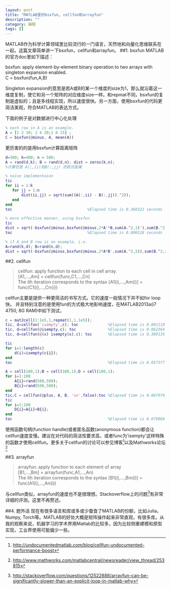 ```yaml
---
layout: post
title: "MATLAB里的bsxfun, cellfun和arrayfun"
description: ""
category: 编程 
tags: []
---
```

MATLAB作为科学计算领域里比较流行的一门语言，天然地和向量化思维联系在一起。这篇文章简单讲一下bsxfun，cellfun和arrayfun。
##1. bsxfun
MATLAB的官方doc里如下描述：
>
bsxfun: apply element-by-element binary operation to two arrays with singleton expansion enabled.  
C = bsxfun(fun,A,B)

Singleton expansion的意思是若A或B的某一个维度的size为1，那么就沿着这一维度复制，使它和另一个矩阵的对应维度size一样。和repmat不同，bsxfun的复制是虚拟的；且是多线程实现，所以速度很快。另一方面，使用bsxfun的代码更简洁美观，符合MATLAB的表达方式。

下面的例子是对数据进行中心化处理

```matlab
% each row in A is an example.
A = [1 2 10; 1 4 20;1 6 15] ;
C = bsxfun(@minus, A, mean(A))
```
更厉害的的是用bsxfun计算距离矩阵


```matlab
d=300; k=400; n = 500;
A = rand(d,k); B = rand(d,n); dist = zeros(k,n);
%计算任意 A(;,ii)到B(:,jj) 的欧式距离

% naive implementaion
tic
for ii = 1:k
   for jj = 1:n
       dist(ii,jj) = sqrt(sum((A(:,ii) - B(:,jj)).^2));
   end
end
toc									%Elapsed time is 0.368322 seconds

% more effective manner, using bsxfun
tic
dist = sqrt(-bsxfun(@minus,bsxfun(@minus,2*A'*B,sum(A.^2,1)'),sum(B.^2,1)));
toc									%Elapsed time is 0.006528 seconds

% if A and B row is an example, i.e. 
A=rand(k,d); B=rand(n,d);
dist = sqrt(-bsxfun(@minus,bsxfun(@minus,2*A*B',sum(A.^2,2)),sum(B.^2,2)'));
```


##2. cellfun
> cellfun: apply function to each cell in cell array.   
> [A1,...,Am] = cellfun(func,C1,...,Cn)  
> The ith iteration corresponds to the syntax [A1(i),...,Am(i)] = func(C1{i},...,Cn{i})

cellfun主要是提供一种更简洁的书写方式。它的速度一般情况下并不如for loop快。
并且特别注意的是使用fun的方式极大地影响速度，在MATLAB2013a(i7 4750, 8G RAM)中如下测试，

```matlab
c = mat2cell(1:1e5,1,repmat(1,1,1e5));
tic, d=cellfun('isempty',c); toc			 %Elapsed time is 0.001119 seconds
tic, d=cellfun(@isempty,c); toc				 %Elapsed time is 0.062364 seconds
tic, d=cellfun(@(x) isempty(x),c); toc		 %Elapsed time is 0.389135 seconds

tic
for i=1:length(c)
    d(i)=isempty(c{i});
end
toc											 %Elapsed time is 0.057377 seconds

A = cell(100,1);B = cell(100,1);D = cell(100,1);
for i=1:100
    A{i}=rand(500,500);
    B{i}=rand(500,500);
end
tic;C = cellfun(@plus, A, B, 'un',false);toc %Elapsed time is 0.087974 seconds
tic
for i=1:100 
    D{i}=A{i}+B{i}; 
end
toc											 %Elapsed time is 0.079868 seconds
```
使用函数句柄(function handle)或者匿名函数(anonymous function)都会让cellfun速度变慢。建议在对代码的简洁性要求高，或者func为'isempty'这样特殊的函数才使用cellfun。更多关于cellfun的讨论可以参见博客[^1]以及Mathworks论坛[^2]

##3. arrayfun
> arrayfun: apply function to each element of array  
> [B1,...,Bm] = arrayfun(func,A1,...,An)  
> The ith iteration corresponds to the syntax [B1(i),...,Bm(i)] = func(A1(i),...,An(i))

与cellfun类似，arrayfun的速度也不是很理想。Stackoverflow上的问题[^3]有非常详细的评测。这里不再赘述。

##4. 题外话
现在有很多语言和库或多或少蚕食了MATLAB的份额，比如Julia，Numpy, Torch等。MATLAB的好处大概是矩阵操作起来非常直观，有很多库。从我的观察来说，机器学习的学术界用Matlab的比较多，因为比较侧重建模和原型实现，工业界使用可能偏少一些。


[^1]: http://undocumentedmatlab.com/blog/cellfun-undocumented-performance-boost
[^2]: http://www.mathworks.com/matlabcentral/newsreader/view_thread/253815 
[^3]: http://stackoverflow.com/questions/12522888/arrayfun-can-be-significantly-slower-than-an-explicit-loop-in-matlab-why
